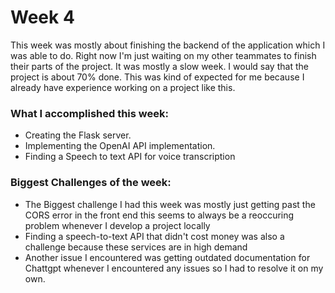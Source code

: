 # Week 4
This week was mostly about finishing the backend of the application which I was able to do. Right now I'm just waiting on my other teammates to finish their parts of the project. It was mostly a slow week.
I would say that the project is about 70% done. This was kind of expected for me because I already have experience working on a project like this.

### What I accomplished this week:
- Creating the Flask server.
- Implementing the OpenAI API implementation.
- Finding a Speech to text API for voice transcription

### Biggest Challenges of the week:
-  The Biggest challenge I had this week was mostly just getting past the CORS error in the front end this seems to always be a reoccuring problem whenever I develop a project locally
-  Finding a speech-to-text API that didn't cost money was also a challenge because these services are in high demand
-  Another issue I encountered was getting outdated documentation for Chattgpt whenever I encountered any issues so I had to resolve  it on my own.
